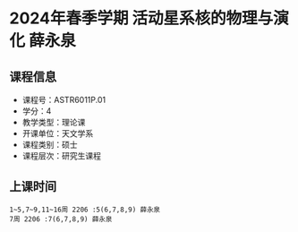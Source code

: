 # 2024年春季学期 活动星系核的物理与演化 薛永泉






## 课程信息

- 课程号：ASTR6011P.01
- 学分：4
- 教学类型：理论课
- 开课单位：天文学系
- 课程类别：硕士
- 课程层次：研究生课程

## 上课时间

```
1~5,7~9,11~16周 2206 :5(6,7,8,9) 薛永泉
7周 2206 :7(6,7,8,9) 薛永泉
```

